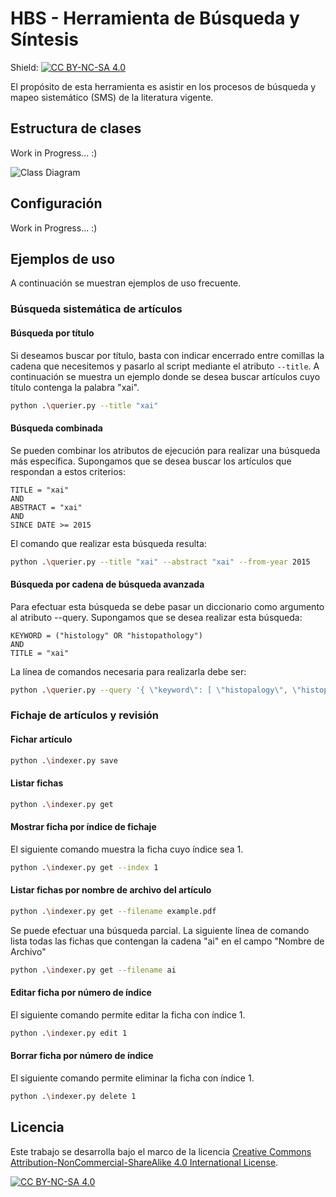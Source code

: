 # HBS - Herramienta de Búsqueda y Síntesis

Shield: [![CC BY-NC-SA 4.0][cc-by-nc-sa-shield]][cc-by-nc-sa]

El propósito de esta herramienta es asistir en los procesos de búsqueda y mapeo sistemático (SMS) de la literatura vigente.

## Estructura de clases

Work in Progress... :)

![Class Diagram](http://www.plantuml.com/plantuml/proxy?src=https://raw.githubusercontent.com/JCMiguel/hbs/hbs_python/docs/classes.wsd)

## Configuración

Work in Progress... :)

## Ejemplos de uso

A continuación se muestran ejemplos de uso frecuente.

### Búsqueda sistemática de artículos

#### Búsqueda por título

Si deseamos buscar por título, basta con indicar encerrado entre comillas la cadena que necesitemos y pasarlo al script
mediante el atributo `--title`. A continuación se muestra un ejemplo donde se desea buscar artículos cuyo título
contenga la palabra "xai".

```bash
python .\querier.py --title "xai"
```

#### Búsqueda combinada

Se pueden combinar los atributos de ejecución para realizar una búsqueda más específica.
Supongamos que se desea buscar los artículos que respondan a estos criterios:

```
TITLE = "xai"
AND
ABSTRACT = "xai"
AND
SINCE DATE >= 2015
```

El comando que realizar esta búsqueda resulta:

```bash
python .\querier.py --title "xai" --abstract "xai" --from-year 2015
```

#### Búsqueda por cadena de búsqueda avanzada

Para efectuar esta búsqueda se debe pasar un diccionario como argumento al atributo --query.
Supongamos que se desea realizar esta búsqueda:

```
KEYWORD = ("histology" OR "histopathology")
AND
TITLE = "xai"
```

La línea de comandos necesaria para realizarla debe ser: 

```bash
python .\querier.py --query '{ \"keyword\": [ \"histopalogy\", \"histopathology\" ], \"title\": \"xai\"}'
```

### Fichaje de artículos y revisión

#### Fichar artículo

```bash
python .\indexer.py save
```

#### Listar fichas

```bash
python .\indexer.py get
```

#### Mostrar ficha por índice de fichaje

El siguiente comando muestra la ficha cuyo índice sea 1.

```bash
python .\indexer.py get --index 1
```

#### Listar fichas por nombre de archivo del artículo

```bash
python .\indexer.py get --filename example.pdf
```

Se puede efectuar una búsqueda parcial. La siguiente línea de comando lista todas las fichas que contengan la cadena
"ai" en el campo "Nombre de Archivo"

```bash
python .\indexer.py get --filename ai
```

#### Editar ficha por número de índice

El siguiente comando permite editar la ficha con índice 1.

```bash
python .\indexer.py edit 1
```

#### Borrar ficha por número de índice

El siguiente comando permite eliminar la ficha con índice 1.

```bash
python .\indexer.py delete 1
```

## Licencia

Este trabajo se desarrolla bajo el marco de la licencia
[Creative Commons Attribution-NonCommercial-ShareAlike 4.0 International License][cc-by-nc-sa].

[![CC BY-NC-SA 4.0][cc-by-nc-sa-image]][cc-by-nc-sa]

[cc-by-nc-sa]: http://creativecommons.org/licenses/by-nc-sa/4.0/
[cc-by-nc-sa-image]: https://licensebuttons.net/l/by-nc-sa/4.0/88x31.png
[cc-by-nc-sa-shield]: https://img.shields.io/badge/License-CC%20BY--NC--SA%204.0-lightgrey.svg